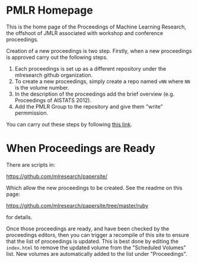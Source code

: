 # PMLR Homepage

This is the home page of the Proceedings of Machine Learning Research, the offshoot of JMLR associated with workshop and conference proceedings.

Creation of a new proceedings is two step. Firstly, when a new proceedings is approved carry out the following steps.

1. Each proceedings is set up as a different repository under the mlresearch github organization. 
2. To create a new proceedings, simply create a repo named ```vNN``` where ```NN``` is the volume number. 
3. In the description of the proceedings add the brief overview (e.g. Proceedings of AISTATS 2012).
4. Add the PMLR Group to the repository and give them "write" permmission.

You can carry out these steps by following [this link](https://github.com/organizations/mlresearch/repositories/new).

# When Proceedings are Ready

There are scripts in:

<https://github.com/mlresearch/papersite/>

Which allow the new proceedings to be created. See the readme on this page:

<https://github.com/mlresearch/papersite/tree/master/ruby>

for details.

Once those proceedings are ready, and have been checked by the proceedings editors, then you can trigger a recompile of this site to ensure that the list of proceedings is updated. This is best done by editing the `index.html` to remove the updated volume from the "Scheduled Volumes" list. New volumes are automatically added to the list under "Proceedings".


